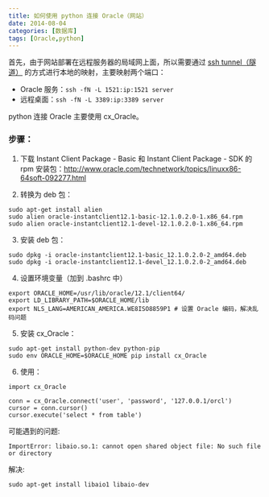 ```yaml
---
title: 如何使用 python 连接 Oracle（网站）
date: 2014-08-04
categories: [数据库]
tags: [Oracle,python]
---
```


首先，由于网站部署在远程服务器的局域网上面，所以需要通过 [ssh tunnel（隧道）](http://wenzhixin.net.cn/2014/03/15/ssh-tunnel) 的方式进行本地的映射，主要映射两个端口：

* Oracle 服务：```ssh -fN -L 1521:ip:1521 server```
* 远程桌面：```ssh -fN -L 3389:ip:3389 server```

python 连接 Oracle 主要使用 cx_Oracle。

### 步骤：

1. 下载 Instant Client Package - Basic 和 Instant Client Package - SDK 的 rpm 安装包：http://www.oracle.com/technetwork/topics/linuxx86-64soft-092277.html

2. 转换为 deb 包：

```
sudo apt-get install alien
sudo alien oracle-instantclient12.1-basic-12.1.0.2.0-1.x86_64.rpm
sudo alien oracle-instantclient12.1-devel-12.1.0.2.0-1.x86_64.rpm
```

3. 安装 deb 包：

```
sudo dpkg -i oracle-instantclient12.1-basic_12.1.0.2.0-2_amd64.deb
sudo dpkg -i oracle-instantclient12.1-devel_12.1.0.2.0-2_amd64.deb
```

4. 设置环境变量（加到 .bashrc 中）

```
export ORACLE_HOME=/usr/lib/oracle/12.1/client64/
export LD_LIBRARY_PATH=$ORACLE_HOME/lib
export NLS_LANG=AMERICAN_AMERICA.WE8ISO8859P1 # 设置 Oracle 编码，解决乱码问题
```

5. 安装 cx_Oracle：

```
sudo apt-get install python-dev python-pip
sudo env ORACLE_HOME=$ORACLE_HOME pip install cx_Oracle
```

6. 使用：

```
import cx_Oracle

conn = cx_Oracle.connect('user', 'password', '127.0.0.1/orcl')
cursor = conn.cursor()
cursor.execute('select * from table')
```

可能遇到的问题:

```
ImportError: libaio.so.1: cannot open shared object file: No such file or directory
```

解决:

```
sudo apt-get install libaio1 libaio-dev
```
